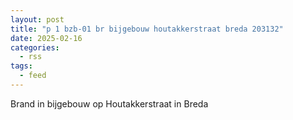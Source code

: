 ```yaml
---
layout: post
title: "p 1 bzb-01 br bijgebouw houtakkerstraat breda 203132"
date: 2025-02-16
categories: 
  - rss
tags: 
  - feed
---
```


Brand in bijgebouw op Houtakkerstraat in Breda
